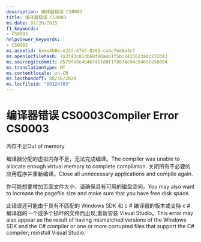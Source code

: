 ```yaml
---
description: 编译器错误 CS0003
title: 编译器错误 CS0003
ms.date: 07/20/2015
f1_keywords:
- CS0003
helpviewer_keywords:
- CS0003
ms.assetid: 6aee4b0e-e24f-47b5-8281-ca4c7ee8a3cf
ms.openlocfilehash: 7a3f43c81db68f40a4b1f5bc2433623a0c272d43
ms.sourcegitcommit: d579fb5e4b46745fd0f1f8874c94c6469ce58604
ms.translationtype: MT
ms.contentlocale: zh-CN
ms.lasthandoff: 08/30/2020
ms.locfileid: "89124703"
---
```

# <a name="compiler-error-cs0003"></a><span data-ttu-id="f6dc0-103">编译器错误 CS0003</span><span class="sxs-lookup"><span data-stu-id="f6dc0-103">Compiler Error CS0003</span></span>
<span data-ttu-id="f6dc0-104">内存不足</span><span class="sxs-lookup"><span data-stu-id="f6dc0-104">Out of memory</span></span>  
  
 <span data-ttu-id="f6dc0-105">编译器分配的虚拟内存不足，无法完成编译。</span><span class="sxs-lookup"><span data-stu-id="f6dc0-105">The compiler was unable to allocate enough virtual memory to complete compilation.</span></span> <span data-ttu-id="f6dc0-106">关闭所有不必要的应用程序并重新编译。</span><span class="sxs-lookup"><span data-stu-id="f6dc0-106">Close all unnecessary applications and compile again.</span></span>  
  
 <span data-ttu-id="f6dc0-107">你可能想要增加页面文件大小，请确保具有可用的磁盘空间。</span><span class="sxs-lookup"><span data-stu-id="f6dc0-107">You may also want to increase the pagefile size and make sure that you have free disk space.</span></span>  
  
 <span data-ttu-id="f6dc0-108">此错误还可能由于具有不匹配的 Windows SDK 和 c # 编译器的版本或支持 c # 编译器的一个或多个损坏的文件而出现;重新安装 Visual Studio。</span><span class="sxs-lookup"><span data-stu-id="f6dc0-108">This error may also appear as the result of having mismatched versions of the Windows SDK and the C# compiler or one or more corrupted files that support the C# compiler; reinstall Visual Studio.</span></span>
